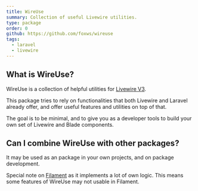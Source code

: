 ```yaml
---
title: WireUse
summary: Collection of useful Livewire utilities.
type: package
order: 0
github: https://github.com/foxws/wireuse
tags:
  - laravel
  - livewire
---
```


## What is WireUse?

WireUse is a collection of helpful utilities for [Livewire V3](https://livewire.laravel.com/).

This package tries to rely on functionalities that both Livewire and Laravel already offer,
and offer useful features and utilities on top of that.

The goal is to be minimal, and to give you as a developer tools to build your own set of Livewire and Blade components.

## Can I combine WireUse with other packages?

It may be used as an package in your own projects, and on package development.

Special note on [Filament](https://filamentphp.com/) as it implements a lot of own logic. This means some features of WireUse may not usable in Filament.
